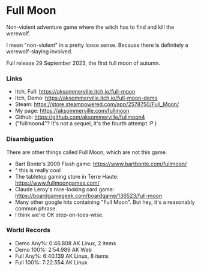 # Full Moon

Non-violent adventure game where the witch has to find and kill the werewolf.

I mean "non-violent" in a pretty loose sense.
Because there is definitely a werewolf-slaying involved.

Full release 29 September 2023, the first full moon of autumn.

### Links

- Itch, Full: https://aksommerville.itch.io/full-moon
- Itch, Demo: https://aksommerville.itch.io/full-moon-demo
- Steam: https://store.steampowered.com/app/2578750/Full_Moon/
- My page: https://aksommerville.com/fullmoon
- Github: https://github.com/aksommerville/fullmoon4
- ("fullmoon4"? It's not a sequel, it's the fourth attempt :P )

### Disambiguation

There are other things called Full Moon, which are not this game.

- Bart Bonte's 2009 Flash game: https://www.bartbonte.com/fullmoon/
- ^ this is really cool
- The tabletop gaming store in Terre Haute: https://www.fullmoongames.com/
- Claude Leroy's nice-looking card game: https://boardgamegeek.com/boardgame/136523/full-moon
- Many other google hits containing "Full Moon". But hey, it's a reasonably common phrase.
- I think we're OK step-on-toes-wise.

### World Records

- Demo Any%: 0:46.808 AK Linux, 2 items
- Demo 100%: 2:54.989 AK Web
- Full Any%: 6:40.139 AK Linux, 8 items
- Full 100%: 7:22.554 AK Linux
